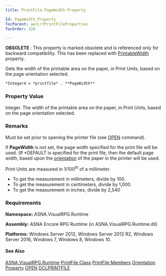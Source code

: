 ```yaml
---
title: PrintFile.PageWidth Property

Id: PageWidth_Property
TocParent: aerLrfPrintFileProperties
TocOrder: 210

---
```


**OBSOLETE** : This property is marked obsolete and is referenced only for backward compatibility. This has been replaced with [PrintableWidth](PrintableWidth_Property.html) property. 

Gets the width of the printable area on the paper, in Print Units, based on the page orientation selected. 

```
*Integer4 = *printfile* . **PageWidth** 
```

### Property Value
Integer. The width of the printable area on the paper, in Print Units, based on the page orientation selected. 

### Remarks
Must be set prior to opening the printer file (see [OPEN](OPEN.html) command). 

If **PageWidth** is not set, the page width specified for the print file will be used. (If *DEFAULT is specified for the print file, then the default page width, based upon the [orientation](Orientation_Property.html) of the paper in the printer will be used. 

Print Units are measured in 1/100<sup>th</sup> of a millimeter. 

- To get the measurement in millimeters, divide by 100.
- To get the measurement in centimeters, divide by 1,000.
- To get the measurement in inches, divide by 2,540

### Requirements
**Namespace:** ASNA.VisualRPG.Runtime 

**Assembly:** ASNA Encore RPG Runtime (in ASNA.VisualRPG.Runtime.dll) 

**Platforms:** Windows Server 2012, Windows Server 2012 R2, Windows Server 2016, Windows 7, Windows 8, Windows 10. 

#### See Also
[ASNA.VisualRPG.Runtime](aerLrfRuntimeNamespace.html)
[PrintFile Class](aerLrfPrintFileClass.html)
[PrintFile Members](aerLrfPrintFileMembers.html)
[Orientation Property](Orientation_Property.html)
[OPEN](OPEN.html)
[DCLPRINTFILE](DCLPRINTFILE.html) 

